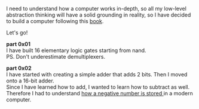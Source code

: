
I need to understand how a computer works in-depth, so all my low-level abstraction thinking will have a solid grounding in reality, so I have decided to build a computer following this <a href=https://www.amazon.com/Elements-Computing-Systems-Building-Principles/dp/0262640686 tag="a1">book</a>.

Let's go!

<b>part 0x01</b><br>
I have built 16 elementary logic gates starting from nand.<br>PS. Don't underestimate demultiplexers. 

<b>part 0x02</b><br>
I have started with creating a simple adder that adds 2 bits. Then I moved onto a 16-bit adder.<br>
Since I have learned how to add, I wanted to learn how to subtract as well.
Therefore I had to understand <a href=https://en.wikipedia.org/wiki/Two%27s_complement>how a negative number is stored </a> in a modern computer.
